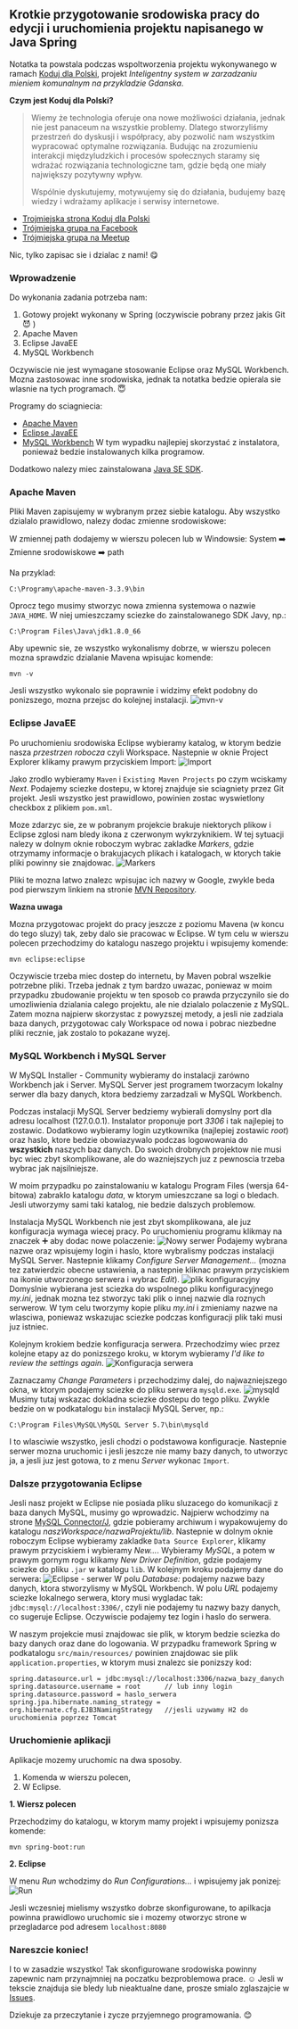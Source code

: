 ## Krotkie przygotowanie srodowiska pracy do edycji i uruchomienia projektu napisanego w Java Spring

Notatka ta powstala podczas wspoltworzenia projektu wykonywanego w ramach [Koduj dla Polski](http://kodujdlapolski.pl/), projekt *Inteligentny system w zarzadzaniu mieniem komunalnym na przykladzie Gdanska*.

**Czym jest Koduj dla Polski?**

> Wiemy że technologia oferuje ona nowe możliwości działania, jednak nie jest panaceum na wszystkie problemy. Dlatego stworzyliśmy przestrzeń do dyskusji i współpracy, aby pozwolić nam wszystkim wypracować optymalne rozwiązania. Budując na zrozumieniu interakcji międzyludzkich i procesów społecznych staramy się wdrażać rozwiązania technologiczne tam, gdzie będą one miały największy pozytywny wpływ.
> 
> Wspólnie dyskutujemy, motywujemy się do działania, budujemy bazę wiedzy i wdrażamy aplikacje i serwisy internetowe.

 * [Trojmiejska strona Koduj dla Polski](http://kodujdlapolski.pl/cities/trojmiasto/)
 * [Trójmiejska grupa na Facebook](https://web.facebook.com/groups/kodujdlapolski.trojmiasto)
 * [Trójmiejska grupa na Meetup](http://www.meetup.com/Koduj-dla-Polski-Trojmiasto/)

Nic, tylko zapisac sie i dzialac z nami! :yum:

### Wprowadzenie

Do wykonania zadania potrzeba nam:
 1. Gotowy projekt wykonany w Spring (oczywiscie pobrany przez jakis Git :smiling_imp: )
 2. Apache Maven
 3. Eclipse JavaEE
 4. MySQL Workbench

Oczywiscie nie jest wymagane stosowanie Eclipse oraz MySQL Workbench. Mozna zastosowac inne srodowiska, jednak ta notatka bedzie opierala sie wlasnie na tych programach. :innocent:

Programy do sciagniecia:

* [Apache Maven](https://maven.apache.org/)
* [Eclipse JavaEE](https://www.eclipse.org/downloads/packages/eclipse-ide-java-ee-developers/mars2)
* [MySQL Workbench](https://dev.mysql.com/downloads/installer/) W tym wypadku najlepiej skorzystać z instalatora, ponieważ       bedzie instalowanych kilka programow.

Dodatkowo nalezy miec zainstalowana [Java SE SDK](http://www.oracle.com/technetwork/java/javase/overview/index.html).

### Apache Maven

Pliki Maven zapisujemy w wybranym przez siebie katalogu. Aby wszystko dzialalo prawidlowo, nalezy dodac zmienne srodowiskowe:

W zmiennej path dodajemy w wierszu polecen lub w Windowsie: System :arrow_right: Zmienne srodowiskowe :arrow_right: path

Na przyklad: 
```
C:\Programy\apache-maven-3.3.9\bin
```
Oprocz tego musimy stworzyc nowa zmienna systemowa o nazwie `JAVA_HOME`. W niej umieszczamy sciezke do zainstalowanego SDK Javy, np.:
```
C:\Program Files\Java\jdk1.8.0_66
```
Aby upewnic sie, ze wszystko wykonalismy dobrze, w wierszu polecen mozna sprawdzic dzialanie Mavena wpisujac komende:
```
mvn -v
```
Jesli wszystko wykonalo sie poprawnie i widzimy efekt podobny do ponizszego, mozna przejsc do kolejnej instalacji.
![mvn-v](https://github.com/ElektroITmatyk/TI-2016/blob/master/maven.png)

### Eclipse JavaEE

Po uruchomieniu srodowiska Eclipse wybieramy katalog, w ktorym bedzie nasza *przestrzen robocza* czyli Workspace. Nastepnie w oknie Project Explorer klikamy prawym przyciskiem Import:
![Import](https://github.com/ElektroITmatyk/TI-2016/blob/master/eclipse-import.png)

Jako zrodlo wybieramy `Maven` i `Existing Maven Projects` po czym wciskamy *Next*. Podajemy sciezke dostepu, w ktorej znajduje sie sciagniety przez Git projekt. Jesli wszystko jest prawidlowo, powinien zostac wyswietlony checkbox z plikiem `pom.xml`.

Moze zdarzyc sie, ze w pobranym projekcie brakuje niektorych plikow i Eclipse zglosi nam bledy ikona z czerwonym wykrzyknikiem. W tej sytuacji nalezy w dolnym oknie roboczym wybrac zakladke *Markers*, gdzie otrzymamy informacje o brakujacych plikach i katalogach, w ktorych takie pliki powinny sie znajdowac.
![Markers](https://github.com/ElektroITmatyk/TI-2016/blob/master/eclipse-markers.png)

Pliki te mozna latwo znalezc wpisujac ich nazwy w Google, zwykle beda pod pierwszym linkiem na stronie [MVN Repository](http://mvnrepository.com/).

**Wazna uwaga**

Mozna przygotowac projekt do pracy jeszcze z poziomu Mavena (w koncu do tego sluzy) tak, zeby dalo sie pracowac w Eclipse. W tym celu w wierszu polecen przechodzimy do katalogu naszego projektu i wpisujemy komende:
```
mvn eclipse:eclipse
```
Oczywiscie trzeba miec dostep do internetu, by Maven pobral wszelkie potrzebne pliki. Trzeba jednak z tym bardzo uwazac, poniewaz w moim przypadku zbudowanie projektu w ten sposob co prawda przyczynilo sie do umozliwienia dzialania calego projektu, ale nie dzialalo polaczenie z MySQL. Zatem mozna najpierw skorzystac z powyzszej metody, a jesli nie zadziala baza danych, przygotowac caly Workspace od nowa i pobrac niezbedne pliki recznie, jak zostalo to pokazane wyzej.

### MySQL Workbench i MySQL Server

W MySQL Installer - Community wybieramy do instalacji zarówno Workbench jak i Server.
MySQL Server jest programem tworzacym lokalny serwer dla bazy danych, ktora bedziemy zarzadzali w MySQL Workbench.

Podczas instalacji MySQL Server bedziemy wybierali domyslny port dla adresu localhost (127.0.0.1). Instalator proponuje port *3306* i tak najlepiej to zostawic. Dodatkowo wybieramy login uzytkownika (najlepiej zostawic *root*) oraz haslo, ktore bedzie obowiazywalo podczas logowowania do **wszystkich** naszych baz danych. Do swoich drobnych projektow nie musi byc wiec zbyt skomplikowane, ale do wazniejszych juz z pewnoscia trzeba wybrac jak najsilniejsze.

W moim przypadku po zainstalowaniu w katalogu Program Files (wersja 64-bitowa) zabraklo katalogu *data*, w ktorym umieszczane sa logi o bledach. Jesli utworzymy sami taki katalog, nie bedzie dalszych problemow.

Instalacja MySQL Workbench nie jest zbyt skomplikowana, ale juz konfiguracja wymaga wiecej pracy. Po uruchomieniu programu klikmay na znaczek :heavy_plus_sign: aby dodac nowe polaczenie:
![Nowy serwer](https://github.com/ElektroITmatyk/TI-2016/blob/master/mysql-new1.png)
Podajemy wybrana nazwe oraz wpisujemy login i haslo, ktore wybralismy podczas instalacji MySQL Server. Nastepnie klikamy *Configure Server Management...* (mozna tez zatwierdzic obecne ustawienia, a nastepnie kliknac prawym przyciskiem na ikonie utworzonego serwera i wybrac *Edit*).
![plik konfiguracyjny](https://github.com/ElektroITmatyk/TI-2016/blob/master/mysql-new2.png)
Domyslnie wybierana jest sciezka do wspolnego pliku konfiguracyjnego *my.ini*, jednak mozna tez stworzyc taki plik o innej nazwie dla roznych serwerow. W tym celu tworzymy kopie pliku *my.ini* i zmieniamy nazwe na wlasciwa, poniewaz wskazujac sciezke podczas konfiguracji plik taki musi juz istniec.

Kolejnym krokiem bedzie konfiguracja serwera. Przechodzimy wiec przez kolejne etapy az do ponizszego kroku, w ktorym wybieramy *I'd like to review the settings again*.
![Konfiguracja serwera](https://github.com/ElektroITmatyk/TI-2016/blob/master/mysql-new3.png)

Zaznaczamy *Change Parameters* i przechodzimy dalej, do najwazniejszego okna, w ktorym podajemy sciezke do pliku serwera `mysqld.exe`.
![mysqld](https://github.com/ElektroITmatyk/TI-2016/blob/master/mysql-new4.png)
Musimy tutaj wskazac dokladna sciezke dostepu do tego pliku. Zwykle bedzie on w podkatalogu `bin` instalacji MySQL Server, np.:
```
C:\Program Files\MySQL\MySQL Server 5.7\bin\mysqld
```
I to wlasciwie wszystko, jesli chodzi o podstawowa konfiguracje. Nastepnie serwer mozna uruchomic i jesli jeszcze nie mamy bazy danych, to utworzyc ja, a jesli juz jest gotowa, to z menu *Server* wykonac `Import`.

### Dalsze przygotowania Eclipse

Jesli nasz projekt w Eclipse nie posiada pliku sluzacego do komunikacji z baza danych MySQL, musimy go wprowadzic.
Najpierw wchodzimy na strone [MySQL Connector/J](https://dev.mysql.com/downloads/connector/j/), gdzie pobieramy archiwum i wypakowujemy do katalogu *naszWorkspace/nazwaProjektu/lib*. Nastepnie w dolnym oknie roboczym Eclipse wybieramy zakladke `Data Source Explorer`, klikamy prawym przyciskiem i wybieramy *New...*. Wybieramy *MySQL*, a potem w prawym gornym rogu klikamy *New Driver Definition*, gdzie podajemy sciezke do pliku `.jar` w katalogu `lib`. W kolejnym kroku podajemy dane do serwera:
![Eclipse - serwer](https://github.com/ElektroITmatyk/TI-2016/blob/master/eclipse-mysql.png)
W polu *Database:* podajemy nazwe bazy danych, ktora stworzylismy w MySQL Workbench. W polu *URL* podajemy sciezke lokalnego serwera, ktory musi wygladac tak: `jdbc:mysql://localhost:3306/`, czyli nie podajemy tu nazwy bazy danych, co sugeruje Eclipse. Oczywiscie podajemy tez login i haslo do serwera.

W naszym projekcie musi znajdowac sie plik, w ktorym bedzie sciezka do bazy danych oraz dane do logowania. W przypadku framework Spring w podkatalogu `src/main/resources/` powinien znajdowac sie plik `application.properties`, w ktorym musi znalezc sie ponizszy kod:
```
spring.datasource.url = jdbc:mysql://localhost:3306/nazwa_bazy_danych
spring.datasource.username = root      // lub inny login
spring.datasource.password = haslo_serwera
spring.jpa.hibernate.naming_strategy = org.hibernate.cfg.EJB3NamingStrategy   //jesli uzywamy H2 do uruchomienia poprzez Tomcat
```

### Uruchomienie aplikacji

Aplikacje mozemy uruchomic na dwa sposoby.
 1. Komenda w wierszu polecen,
 2. W Eclipse.

**1. Wiersz polecen**

Przechodzimy do katalogu, w ktorym mamy projekt i wpisujemy ponizsza komende:
```
mvn spring-boot:run
```

**2. Eclipse**

W menu *Run* wchodzimy do *Run Configurations...* i wpisujemy jak ponizej:
![Run](https://github.com/ElektroITmatyk/TI-2016/blob/master/eclipse-run.png)

Jesli wczesniej mielismy wszystko dobrze skonfigurowane, to apilkacja powinna prawidlowo uruchomic sie i mozemy otworzyc strone w przegladarce pod adresem `localhost:8080`

### Nareszcie koniec!

I to w zasadzie wszystko! Tak skonfigurowane srodowiska powinny zapewnic nam przynajmniej na poczatku bezproblemowa prace.  :relaxed:
Jesli w tekscie znajduja sie bledy lub nieaktualne dane, prosze smialo zglaszajcie w [Issues](https://github.com/ElektroITmatyk/TI-2016/issues).

Dziekuje za przeczytanie i zycze przyjemnego programowania. :blush:

